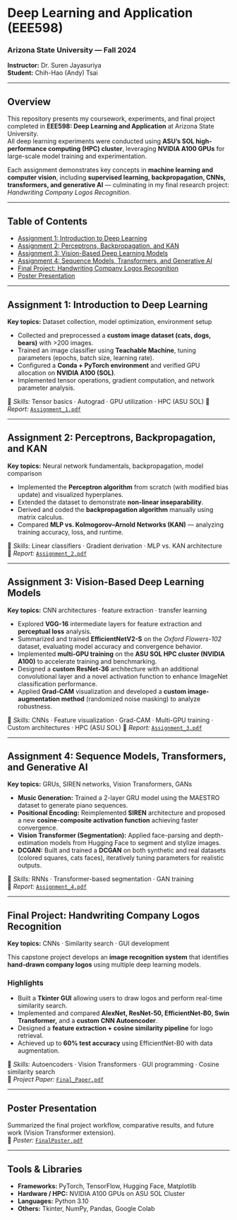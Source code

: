 # Deep Learning and Application (EEE598)

### Arizona State University — Fall 2024  
**Instructor:** Dr. Suren Jayasuriya  
**Student:** Chih-Hao (Andy) Tsai

---

## Overview
This repository presents my coursework, experiments, and final project completed in **EEE598: Deep Learning and Application** at Arizona State University.  
All deep learning experiments were conducted using **ASU’s SOL high-performance computing (HPC) cluster**, leveraging **NVIDIA A100 GPUs** for large-scale model training and experimentation.  

Each assignment demonstrates key concepts in **machine learning and computer vision**, including **supervised learning, backpropagation, CNNs, transformers, and generative AI** — culminating in my final research project: *Handwriting Company Logos Recognition*.



---

## Table of Contents
- [Assignment 1: Introduction to Deep Learning](#assignment-1-introduction-to-deep-learning)
- [Assignment 2: Perceptrons, Backpropagation, and KAN](#assignment-2-perceptrons-backpropagation-and-kan)
- [Assignment 3: Vision-Based Deep Learning Models](#assignment-3-vision-based-deep-learning-models)
- [Assignment 4: Sequence Models, Transformers, and Generative AI](#assignment-4-sequence-models-transformers-and-generative-ai)
- [Final Project: Handwriting Company Logos Recognition](#final-project-handwriting-company-logos-recognition)
- [Poster Presentation](#poster-presentation)

---

## Assignment 1: Introduction to Deep Learning
**Key topics:** Dataset collection, model optimization, environment setup

- Collected and preprocessed a **custom image dataset (cats, dogs, bears)** with >200 images.
- Trained an image classifier using **Teachable Machine**, tuning parameters (epochs, batch size, learning rate).
- Configured a **Conda + PyTorch environment** and verified GPU allocation on **NVIDIA A100 (SOL)**.
- Implemented tensor operations, gradient computation, and network parameter analysis.

📘 *Skills:* Tensor basics · Autograd · GPU utilization · HPC (ASU SOL)
📂 *Report:* [`Assignment_1.pdf`](./HW/HW1/Assignment_1.pdf)

---

## Assignment 2: Perceptrons, Backpropagation, and KAN
**Key topics:** Neural network fundamentals, backpropagation, model comparison

- Implemented the **Perceptron algorithm** from scratch (with modified bias update) and visualized hyperplanes.
- Extended the dataset to demonstrate **non-linear inseparability**.
- Derived and coded the **backpropagation algorithm** manually using matrix calculus.
- Compared **MLP vs. Kolmogorov–Arnold Networks (KAN)** — analyzing training accuracy, loss, and runtime.

📘 *Skills:* Linear classifiers · Gradient derivation · MLP vs. KAN architecture  
📂 *Report:* [`Assignment_2.pdf`](./HW/HW2/Assignment_2.pdf)

---

## Assignment 3: Vision-Based Deep Learning Models
**Key topics:** CNN architectures · feature extraction · transfer learning

- Explored **VGG-16** intermediate layers for feature extraction and **perceptual loss** analysis.  
- Summarized and trained **EfficientNetV2-S** on the *Oxford Flowers-102* dataset, evaluating model accuracy and convergence behavior.  
- Implemented **multi-GPU training** on the **ASU SOL HPC cluster (NVIDIA A100)** to accelerate training and benchmarking.  
- Designed a **custom ResNet-36** architecture with an additional convolutional layer and a novel activation function to enhance ImageNet classification performance.  
- Applied **Grad-CAM** visualization and developed a **custom image-augmentation method** (randomized noise masking) to analyze robustness.

📘 *Skills:* CNNs · Feature visualization · Grad-CAM · Multi-GPU training · Custom architectures · HPC (ASU SOL)
📂 *Report:* [`Assignment_3.pdf`](./HW/HW3/Assignment_3.pdf)

---

## Assignment 4: Sequence Models, Transformers, and Generative AI
**Key topics:** GRUs, SIREN networks, Vision Transformers, GANs

- **Music Generation:** Trained a 2-layer GRU model using the MAESTRO dataset to generate piano sequences.  
- **Positional Encoding:** Reimplemented **SIREN** architecture and proposed a new **cosine-composite activation function** achieving faster convergence.  
- **Vision Transformer (Segmentation):** Applied face-parsing and depth-estimation models from Hugging Face to segment and stylize images.  
- **DCGAN:** Built and trained a **DCGAN** on both synthetic and real datasets (colored squares, cats faces), iteratively tuning parameters for realistic outputs.

📘 *Skills:* RNNs · Transformer-based segmentation · GAN training  
📂 *Report:* [`Assignment_4.pdf`](./HW/HW4/Assignment_4.pdf)

---

## Final Project: Handwriting Company Logos Recognition
**Key topics:** CNNs · Similarity search · GUI development

This capstone project develops an **image recognition system** that identifies **hand-drawn company logos** using multiple deep learning models.

### Highlights
- Built a **Tkinter GUI** allowing users to draw logos and perform real-time similarity search.
- Implemented and compared **AlexNet, ResNet-50, EfficientNet-B0, Swin Transformer,** and a **custom CNN Autoencoder**.
- Designed a **feature extraction + cosine similarity pipeline** for logo retrieval.
- Achieved up to **60% test accuracy** using EfficientNet-B0 with data augmentation.

📘 *Skills:* Autoencoders · Vision Transformers · GUI programming · Cosine similarity search  
📂 *Project Paper:* [`Final_Paper.pdf`](./FinalProject/Final_Paper.pdf)

---

## Poster Presentation
Summarized the final project workflow, comparative results, and future work (Vision Transformer extension).  
📂 *Poster:* [`FinalPoster.pdf`](./FinalProject/FinalPoster.pdf)

---

## Tools & Libraries
- **Frameworks:** PyTorch, TensorFlow, Hugging Face, Matplotlib  
- **Hardware / HPC:** NVIDIA A100 GPUs on ASU SOL Cluster 
- **Languages:** Python 3.10  
- **Others:** Tkinter, NumPy, Pandas, Google Colab


